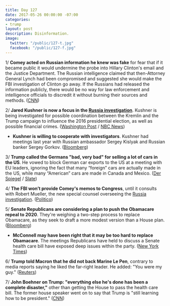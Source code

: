 ```yaml
---
title: Day 127
date: 2017-05-26 00:00:00 -07:00
categories:
- trump
layout: post
description: Disinformation.
image:
  twitter: "/public/127-t.jpg"
  facebook: "/public/127-f.jpg"
---
```


1/ **Comey acted on Russian information he knew was fake** for fear that if it became public it would undermine the probe into Hillary Clinton's email and the Justice Department. The Russian intelligence claimed that then-Attorney General Lynch had been compromised and suggested she would make the FBI investigation of Clinton go away. If the Russians had released the information publicly, there would be no way for law enforcement and intelligence officials to discredit it without burning their sources and methods. ([CNN](http://www.cnn.com/2017/05/26/politics/james-comey-fbi-investigation-fake-russian-intelligence/))

2/ **Jared Kushner is now a focus in the <a href="{{ site.baseurl }}/trump-russia-investigation/">Russia investigation</a>**. Kushner is being investigated for possible coordination between the Kremlin and the Trump campaign to influence the 2016 presidential election, as well as possible financial crimes. ([Washington Post](https://www.washingtonpost.com/world/national-security/jared-kushner-now-a-focus-in-russia-investigation/2017/05/25/f078db74-40c7-11e7-8c25-44d09ff5a4a8_story.html) / [NBC News](http://www.nbcnews.com/news/us-news/jared-kushner-now-under-fbi-scrutiny-russia-probe-say-officials-n764826))

* **Kushner is willing to cooperate with investigators**. Kushner had meetings last year with Russian ambassador Sergey Kislyak and Russian banker Sergey Gorkov. ([Bloomberg](https://www.bloomberg.com/politics/articles/2017-05-26/lawyer-says-kushner-willing-to-cooperate-with-investigators))

3/ **Trump called the Germans "bad, very bad" for selling a lot of cars in the US**. He vowed to block German car exports to the US at a meeting with EU leaders, ignoring the fact that many “foreign” cars are actually made in the US, while many “American” cars are made in Canada and Mexico. ([Der Spiegel](http://www.spiegel.de/international/world/trump-in-brussels-the-germans-are-bad-very-bad-a-1149330.html) / [Slate](http://www.slate.com/blogs/moneybox/2017/05/25/trump_reportedly_wants_to_stop_germans_from_selling_so_many_cars_here_where.html))

4/ **The FBI won’t provide Comey's memos to Congress**, until it consults with Robert Mueller, the new special counsel overseeing the <a href="{{ site.baseurl }}/trump-russia-investigation/">Russia investigation</a>. ([Politico](http://www.politico.com/story/2017/05/25/james-comey-memos-fbi-congress-238837))

5/ **Senate Republicans are considering a plan to push the Obamacare repeal to 2020**. They're weighing a two-step process to replace Obamacare, as they seek to draft a more modest version than a House plan. ([Bloomberg](https://www.bloomberg.com/politics/articles/2017-05-25/senate-gop-obamacare-talks-seek-to-avoid-house-bill-s-pitfalls))

* **McConnell may have been right that it may be too hard to replace Obamacare**. The meetings Republicans have held to discuss a Senate health care bill have exposed deep issues within the party. ([New York Times](https://www.nytimes.com/2017/05/26/us/politics/health-care-senate-republicans.html))

6/ **Trump told Macron that he did not back Marine Le Pen**, contrary to media reports saying he liked the far-right leader. He added: "You were my guy." ([Reuters](http://www.reuters.com/article/us-usa-trump-macron-campaign-idUSKBN18L2IY))

7/ **John Boehner on Trump: "everything else he's done has been a complete disaster,"** other than getting the House to pass the health care bill. The former house speaker went on to say that Trump is "still learning how to be president." ([CNN](http://www.cnn.com/2017/05/26/politics/boehner-trump-kpmg-event-disaster-tax-reform/index.html))
